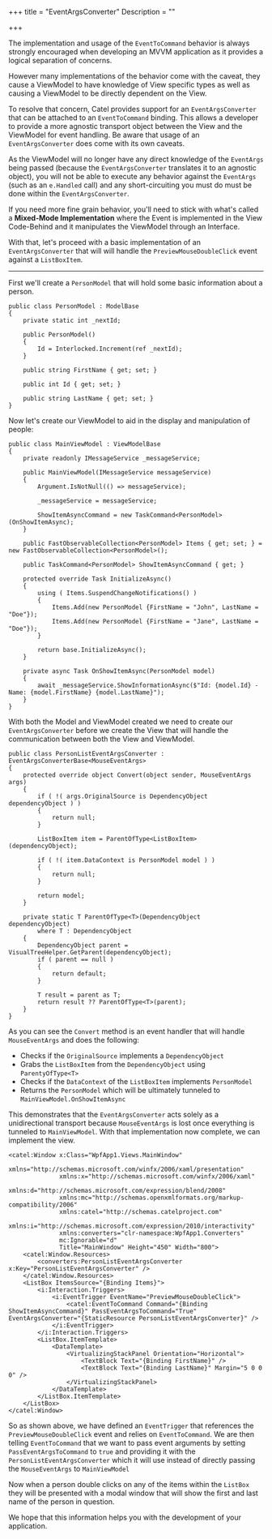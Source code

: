 +++
title = "EventArgsConverter"
Description = ""

+++

The implementation and usage of the `EventToCommand` behavior is always strongly encouraged when developing an MVVM application as it provides a logical separation of concerns. 

However many implementations of the behavior come with the caveat, they cause a ViewModel to have knowledge of View specific types as well as causing a ViewModel to be directly dependent on the View.

To resolve that concern, Catel provides support for an `EventArgsConverter` that can be attached to an `EventToCommand` binding. This allows a developer to provide a more agnostic transport object between the View and the ViewModel for event handling. Be aware that usage of an `EventArgsConverter` does come with its own caveats.

As the ViewModel will no longer have any direct knowledge of the `EventArgs` being passed (because the `EventArgsConverter` translates it to an agnostic object), you will not be able to execute any behavior against the `EventArgs` (such as an `e.Handled` call) and any short-circuiting you must do must be done within the `EventArgsConverter`. 

If you need more fine grain behavior, you'll need to stick with what's called a **Mixed-Mode Implementation** where the Event is implemented in the View Code-Behind and it manipulates the ViewModel through an Interface.

With that, let's proceed with a basic implementation of an `EventArgsConverter` that will will handle the `PreviewMouseDoubleClick` event against a `ListBoxItem`.

---

First we'll create a `PersonModel` that will hold some basic information about a person.

```
public class PersonModel : ModelBase
{
    private static int _nextId;

    public PersonModel()
    {
        Id = Interlocked.Increment(ref _nextId);
    }

    public string FirstName { get; set; }

    public int Id { get; set; }

    public string LastName { get; set; }
}
```

Now let's create our ViewModel to aid in the display and manipulation of people:

```
public class MainViewModel : ViewModelBase
{
    private readonly IMessageService _messageService;

    public MainViewModel(IMessageService messageService)
    {
        Argument.IsNotNull(() => messageService);

        _messageService = messageService;

        ShowItemAsyncCommand = new TaskCommand<PersonModel>(OnShowItemAsync);
    }

    public FastObservableCollection<PersonModel> Items { get; set; } = new FastObservableCollection<PersonModel>();

    public TaskCommand<PersonModel> ShowItemAsyncCommand { get; }

    protected override Task InitializeAsync()
    {
        using ( Items.SuspendChangeNotifications() )
        {
            Items.Add(new PersonModel {FirstName = "John", LastName = "Doe"});
            Items.Add(new PersonModel {FirstName = "Jane", LastName = "Doe"});
        }

        return base.InitializeAsync();
    }

    private async Task OnShowItemAsync(PersonModel model)
    {
        await _messageService.ShowInformationAsync($"Id: {model.Id} - Name: {model.FirstName} {model.LastName}");
    }
}
```

With both the Model and ViewModel created we need to create our `EventArgsConverter` before we create the View that will handle the communication between both the View and ViewModel.

```
public class PersonListEventArgsConverter : EventArgsConverterBase<MouseEventArgs>
{
    protected override object Convert(object sender, MouseEventArgs args)
    {
        if ( !( args.OriginalSource is DependencyObject dependencyObject ) )
        {
            return null;
        }

        ListBoxItem item = ParentOfType<ListBoxItem>(dependencyObject);

        if ( !( item.DataContext is PersonModel model ) )
        {
            return null;
        }

        return model;
    }

    private static T ParentOfType<T>(DependencyObject dependencyObject)
        where T : DependencyObject
    {
        DependencyObject parent = VisualTreeHelper.GetParent(dependencyObject);
        if ( parent == null )
        {
            return default;
        }

        T result = parent as T;
        return result ?? ParentOfType<T>(parent);
    }
}
```

As you can see the `Convert` method is an event handler that will handle `MouseEventArgs` and does the following:

- Checks if the `OriginalSource` implements a `DependencyObject`
- Grabs the `ListBoxItem` from the `DependencyObject` using `ParentyOfType<T>`
- Checks if the `DataContext` of the `ListBoxItem` implements `PersonModel`
- Returns the `PersonModel` which will be ultimately tunneled to `MainViewModel.OnShowItemAsync`

This demonstrates that the `EventArgsConverter` acts solely as a unidirectional transport because `MouseEventArgs` is lost once everything is tunneled to `MainViewModel`. With that implementation now complete, we can implement the view.

```
<catel:Window x:Class="WpfApp1.Views.MainWindow"
              xmlns="http://schemas.microsoft.com/winfx/2006/xaml/presentation"
              xmlns:x="http://schemas.microsoft.com/winfx/2006/xaml"
              xmlns:d="http://schemas.microsoft.com/expression/blend/2008"
              xmlns:mc="http://schemas.openxmlformats.org/markup-compatibility/2006"
              xmlns:catel="http://schemas.catelproject.com"
              xmlns:i="http://schemas.microsoft.com/expression/2010/interactivity"
              xmlns:converters="clr-namespace:WpfApp1.Converters"
              mc:Ignorable="d"
              Title="MainWindow" Height="450" Width="800">
    <catel:Window.Resources>
        <converters:PersonListEventArgsConverter x:Key="PersonListEventArgsConverter" />
    </catel:Window.Resources>
    <ListBox ItemsSource="{Binding Items}">
        <i:Interaction.Triggers>
            <i:EventTrigger EventName="PreviewMouseDoubleClick">
                <catel:EventToCommand Command="{Binding ShowItemAsyncCommand}" PassEventArgsToCommand="True" EventArgsConverter="{StaticResource PersonListEventArgsConverter}" />
            </i:EventTrigger>
        </i:Interaction.Triggers>
        <ListBox.ItemTemplate>
            <DataTemplate>
                <VirtualizingStackPanel Orientation="Horizontal">
                    <TextBlock Text="{Binding FirstName}" />
                    <TextBlock Text="{Binding LastName}" Margin="5 0 0 0" />
                </VirtualizingStackPanel>
            </DataTemplate>
        </ListBox.ItemTemplate>
    </ListBox>
</catel:Window>
```

So as shown above, we have defined an `EventTrigger` that references the `PreviewMouseDoubleClick` event and relies on `EventToCommand`. We are then telling `EventToCommand` that we want to pass event arguments by setting `PassEventArgsToCommand` to `true` and providing it with the `PersonListEventArgsConverter` which it will use instead of directly passing the `MouseEventArgs` to `MainViewModel`

Now when a person double clicks on any of the items within the `ListBox` they will be presented with a modal window that will show the first and last name of the person in question.

We hope that this information helps you with the development of your application.
